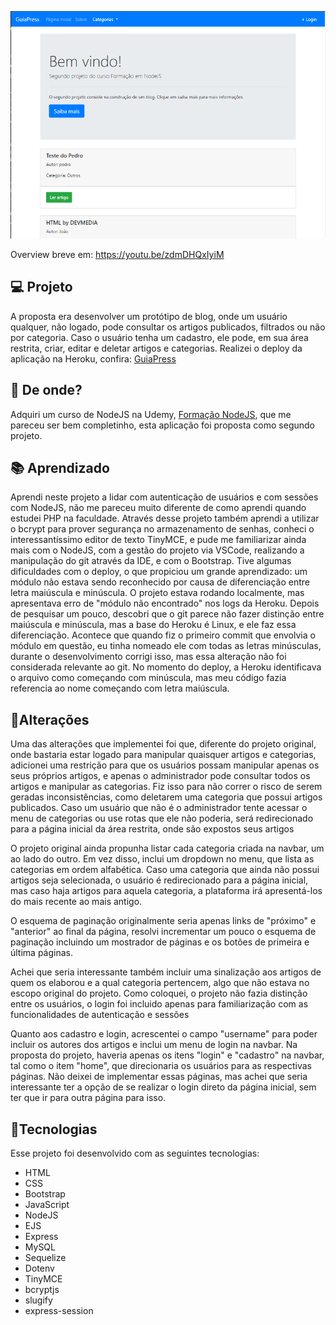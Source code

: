 ![](https://github.com/caiohscruz/GuiaPress/blob/master/public/images/tumbnail%20guiapress.PNG??raw=true)



Overview breve em: https://youtu.be/zdmDHQxIyiM

## :computer: Projeto

A proposta era desenvolver um protótipo de blog, onde um usuário qualquer, não logado, pode consultar os artigos publicados, filtrados ou não por categoria. Caso o usuário tenha um cadastro, ele pode, em sua área restrita, criar, editar e deletar artigos e categorias. Realizei o deploy da aplicação na Heroku, confira: [GuiaPress](https://guiapress.herokuapp.com/)

## :satellite: De onde?

Adquiri um curso de NodeJS na Udemy,  [Formação NodeJS](https://www.udemy.com/course/formacao-nodejs/), que me pareceu ser bem completinho, esta aplicação foi proposta como segundo projeto.

## :books: Aprendizado

Aprendi neste projeto a lidar com autenticação de usuários e com sessões com NodeJS, não me pareceu muito diferente de como aprendi quando estudei PHP na faculdade. Através desse projeto também aprendi a utilizar o bcrypt para prover segurança no armazenamento de senhas, conheci o interessantíssimo editor de texto TinyMCE, e pude me familiarizar ainda mais com o NodeJS, com a gestão do projeto via VSCode, realizando a manipulação do git através da IDE, e com o Bootstrap. Tive algumas dificuldades com o deploy, o que propiciou um grande aprendizado: um módulo não estava sendo reconhecido por causa de diferenciação entre letra maiúscula e minúscula. O projeto estava rodando localmente, mas apresentava erro de "módulo não encontrado" nos logs da Heroku. Depois de pesquisar um pouco, descobri que o git parece não fazer distinção entre maiúscula e minúscula, mas a base do Heroku é Linux, e ele faz essa diferenciação. Acontece que quando fiz o primeiro commit que envolvia o módulo em questão, eu tinha nomeado ele com todas as letras minúsculas, durante o desenvolvimento corrigi isso, mas essa alteração não foi considerada relevante ao git. No momento do deploy, a Heroku  identificava o arquivo como começando com minúscula, mas meu código fazia referencia ao nome começando com letra maiúscula.

## :hammer:Alterações

Uma das alterações que implementei foi que, diferente do projeto original, onde bastaria estar logado para manipular quaisquer artigos e categorias, adicionei uma restrição para que os usuários possam manipular apenas os seus próprios artigos, e apenas o administrador pode consultar todos os artigos e manipular as categorias. Fiz isso para não correr o risco de serem geradas inconsistências, como deletarem uma categoria que possui artigos publicados. Caso um usuário que não é o administrador tente acessar o menu de categorias ou use rotas que ele não poderia, será redirecionado para a página inicial da área restrita, onde são expostos seus artigos

O projeto original ainda propunha listar cada categoria criada na navbar, um ao lado do outro. Em vez disso, inclui um dropdown no menu, que lista as categorias em ordem alfabética. Caso uma categoria que ainda não possui artigos seja selecionada, o usuário é redirecionado para a página inicial, mas caso haja artigos para aquela categoria, a plataforma irá apresentá-los do mais recente ao mais antigo.

O esquema de paginação originalmente seria apenas links de "próximo" e "anterior" ao final da página, resolvi incrementar um pouco o esquema de paginação incluindo um mostrador de páginas e os botões de primeira e última páginas.

Achei que seria interessante também incluir uma sinalização aos artigos de quem os elaborou e a qual categoria pertencem, algo que não estava no escopo original do projeto. Como coloquei, o projeto não fazia distinção entre os usuários, o login foi incluido apenas para familiarização com as funcionalidades de autenticação e sessões

Quanto aos cadastro e login, acrescentei o campo "username" para poder incluir os autores dos artigos e inclui um menu de login na navbar. Na proposta do projeto, haveria apenas os itens "login" e "cadastro" na navbar, tal como o item "home", que direcionaria os usuários para as respectivas páginas. Não deixei de implementar essas páginas, mas achei que seria interessante ter a opção de se realizar o login direto da página inicial, sem ter que ir para outra página para isso.

## :rocket:Tecnologias

Esse projeto foi desenvolvido com as seguintes tecnologias:

- HTML
- CSS
- Bootstrap
- JavaScript
- NodeJS
- EJS
- Express
- MySQL
- Sequelize
- Dotenv
- TinyMCE
- bcryptjs
- slugify
- express-session

